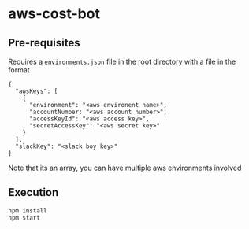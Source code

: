 # aws-cost-bot

## Pre-requisites

Requires a `environments.json` file in the root directory with a file in the format

```
{
  "awsKeys": [
    {
      "environment": "<aws environent name>",
      "accountNumber: "<aws account number>",
      "accessKeyId": "<aws access key>",
      "secretAccessKey": "<aws secret key>"
    }
  ],
  "slackKey": "<slack boy key>"
}
```

Note that its an array, you can have multiple aws environments involved

## Execution

```
npm install
npm start
```
